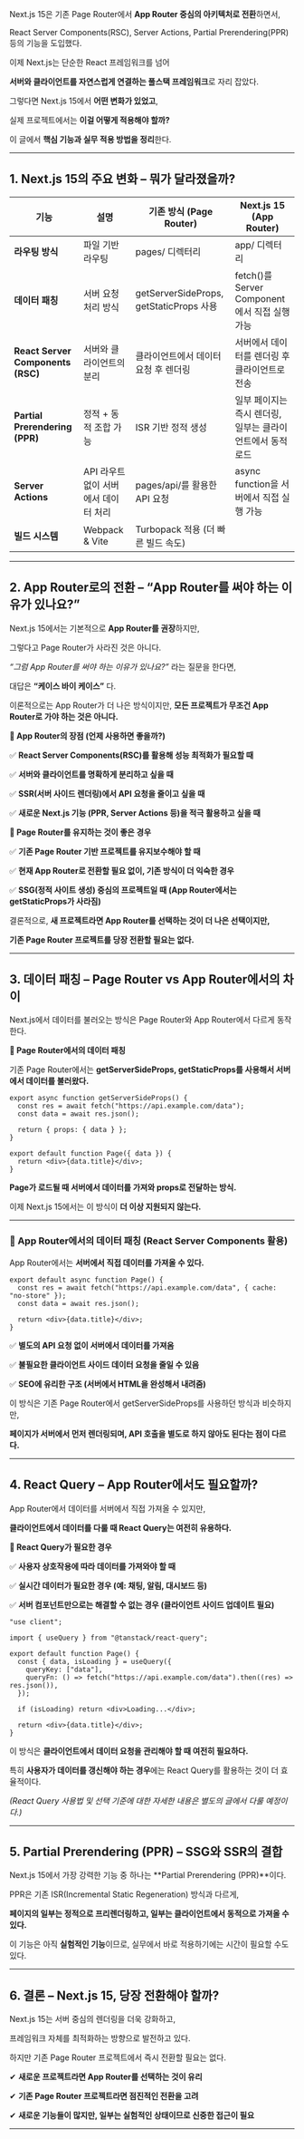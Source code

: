 Next.js 15은 기존 Page Router에서 **App Router 중심의 아키텍처로 전환**하면서,

React Server Components(RSC), Server Actions, Partial Prerendering(PPR) 등의 기능을 도입했다.

  

이제 Next.js는 단순한 React 프레임워크를 넘어

**서버와 클라이언트를 자연스럽게 연결하는 풀스택 프레임워크**로 자리 잡았다.

  

그렇다면 Next.js 15에서 **어떤 변화가 있었고**,

실제 프로젝트에서는 **이걸 어떻게 적용해야 할까?**

이 글에서 **핵심 기능과 실무 적용 방법을 정리**한다.

---

## **1. Next.js 15의 주요 변화 – 뭐가 달라졌을까?**

| **기능**                            | **설명**                 | **기존 방식 (Page Router)**               | **Next.js 15 (App Router)**          |
| --------------------------------- | ---------------------- | ------------------------------------- | ------------------------------------ |
| **라우팅 방식**                        | 파일 기반 라우팅              | pages/ 디렉터리                           | app/ 디렉터리                            |
| **데이터 패칭**                        | 서버 요청 처리 방식            | getServerSideProps, getStaticProps 사용 | fetch()를 Server Component에서 직접 실행 가능 |
| **React Server Components (RSC)** | 서버와 클라이언트의 분리          | 클라이언트에서 데이터 요청 후 렌더링                  | 서버에서 데이터를 렌더링 후 클라이언트로 전송            |
| **Partial Prerendering (PPR)**    | 정적 + 동적 조합 가능          | ISR 기반 정적 생성                          | 일부 페이지는 즉시 렌더링, 일부는 클라이언트에서 동적 로드    |
| **Server Actions**                | API 라우트 없이 서버에서 데이터 처리 | pages/api/를 활용한 API 요청                | async function을 서버에서 직접 실행 가능        |
| **빌드 시스템**                        | Webpack & Vite         | Turbopack 적용 (더 빠른 빌드 속도)             |                                      |

---

## **2. App Router로의 전환 – “App Router를 써야 하는 이유가 있나요?”**

  

Next.js 15에서는 기본적으로 **App Router를 권장**하지만,

그렇다고 Page Router가 사라진 것은 아니다.

  

_“그럼 App Router를 써야 하는 이유가 있나요?”_ 라는 질문을 한다면,

대답은 **“케이스 바이 케이스”** 다.

이론적으로는 App Router가 더 나은 방식이지만, **모든 프로젝트가 무조건 App Router로 가야 하는 것은 아니다.**

  

**📌 App Router의 장점 (언제 사용하면 좋을까?)**

  

✅ **React Server Components(RSC)를 활용해 성능 최적화가 필요할 때**

✅ **서버와 클라이언트를 명확하게 분리하고 싶을 때**

✅ **SSR(서버 사이드 렌더링)에서 API 요청을 줄이고 싶을 때**

✅ **새로운 Next.js 기능 (PPR, Server Actions 등)을 적극 활용하고 싶을 때**

  

**📌 Page Router를 유지하는 것이 좋은 경우**

  

✅ **기존 Page Router 기반 프로젝트를 유지보수해야 할 때**

✅ **현재 App Router로 전환할 필요 없이, 기존 방식이 더 익숙한 경우**

✅ **SSG(정적 사이트 생성) 중심의 프로젝트일 때 (App Router에서는 getStaticProps가 사라짐)**

  

결론적으로, **새 프로젝트라면 App Router를 선택하는 것이 더 나은 선택이지만,**

**기존 Page Router 프로젝트를 당장 전환할 필요는 없다.**

---

## **3. 데이터 패칭 – Page Router vs App Router에서의 차이**

  

Next.js에서 데이터를 불러오는 방식은 Page Router와 App Router에서 다르게 동작한다.

  

**📌 Page Router에서의 데이터 패칭**

  

기존 Page Router에서는 **getServerSideProps, getStaticProps를 사용해서 서버에서 데이터를 불러왔다.**

```
export async function getServerSideProps() {
  const res = await fetch("https://api.example.com/data");
  const data = await res.json();

  return { props: { data } };
}

export default function Page({ data }) {
  return <div>{data.title}</div>;
}
```

**Page가 로드될 때 서버에서 데이터를 가져와 props로 전달하는 방식.**

이제 Next.js 15에서는 이 방식이 **더 이상 지원되지 않는다.**

---

### **📌 App Router에서의 데이터 패칭 (React Server Components 활용)**

  

App Router에서는 **서버에서 직접 데이터를 가져올 수 있다.**
```
export default async function Page() {
  const res = await fetch("https://api.example.com/data", { cache: "no-store" });
  const data = await res.json();

  return <div>{data.title}</div>;
}
```

✅ **별도의 API 요청 없이 서버에서 데이터를 가져옴**

✅ **불필요한 클라이언트 사이드 데이터 요청을 줄일 수 있음**

✅ **SEO에 유리한 구조 (서버에서 HTML을 완성해서 내려줌)**

  

이 방식은 기존 Page Router에서 getServerSideProps를 사용하던 방식과 비슷하지만,

**페이지가 서버에서 먼저 렌더링되며, API 호출을 별도로 하지 않아도 된다는 점이 다르다.**

---

## **4. React Query – App Router에서도 필요할까?**

  

App Router에서 데이터를 서버에서 직접 가져올 수 있지만,

**클라이언트에서 데이터를 다룰 때 React Query는 여전히 유용하다.**

  

**📌 React Query가 필요한 경우**

  

✅ **사용자 상호작용에 따라 데이터를 가져와야 할 때**

✅ **실시간 데이터가 필요한 경우 (예: 채팅, 알림, 대시보드 등)**

✅ **서버 컴포넌트만으로는 해결할 수 없는 경우 (클라이언트 사이드 업데이트 필요)**

```
"use client";

import { useQuery } from "@tanstack/react-query";

export default function Page() {
  const { data, isLoading } = useQuery({
    queryKey: ["data"],
    queryFn: () => fetch("https://api.example.com/data").then((res) => res.json()),
  });

  if (isLoading) return <div>Loading...</div>;

  return <div>{data.title}</div>;
}
```

이 방식은 **클라이언트에서 데이터 요청을 관리해야 할 때 여전히 필요하다.**

특히 **사용자가 데이터를 갱신해야 하는 경우**에는 React Query를 활용하는 것이 더 효율적이다.

  

_(React Query 사용법 및 선택 기준에 대한 자세한 내용은 별도의 글에서 다룰 예정이다.)_

---

## **5. Partial Prerendering (PPR) – SSG와 SSR의 결합**

  

Next.js 15에서 가장 강력한 기능 중 하나는 **Partial Prerendering (PPR)**이다.

PPR은 기존 ISR(Incremental Static Regeneration) 방식과 다르게,

**페이지의 일부는 정적으로 프리렌더링하고, 일부는 클라이언트에서 동적으로 가져올 수 있다.**

  

이 기능은 아직 **실험적인 기능**이므로, 실무에서 바로 적용하기에는 시간이 필요할 수도 있다.

---

## **6. 결론 – Next.js 15, 당장 전환해야 할까?**

  

Next.js 15는 서버 중심의 렌더링을 더욱 강화하고,

프레임워크 자체를 최적화하는 방향으로 발전하고 있다.

  

하지만 기존 Page Router 프로젝트에서 즉시 전환할 필요는 없다.
  
✔ **새로운 프로젝트라면 App Router를 선택하는 것이 유리**

✔ **기존 Page Router 프로젝트라면 점진적인 전환을 고려**

✔ **새로운 기능들이 많지만, 일부는 실험적인 상태이므로 신중한 접근이 필요**

---